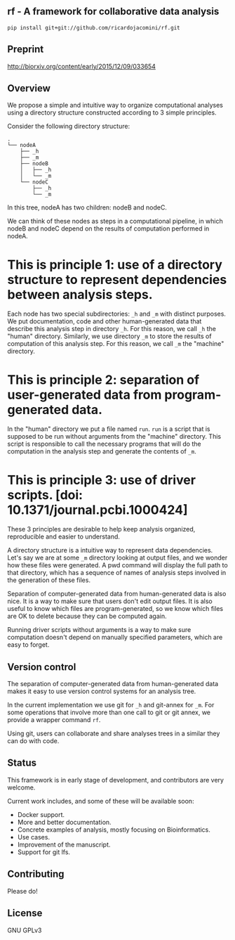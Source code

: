 ## rf - A framework for collaborative data analysis

```
pip install git+git://github.com/ricardojacomini/rf.git
```

## Preprint 

 http://biorxiv.org/content/early/2015/12/09/033654
 
## Overview

We propose a simple and intuitive way to organize computational analyses using a directory structure constructed according to 3 simple principles.

Consider the following directory structure:

    .
    └── nodeA
        ├── _h
        ├── _m
        ├── nodeB
        │   ├── _h
        │   └── _m
        └── nodeC
            ├── _h
            └── _m


In this tree, nodeA has two children: nodeB and nodeC.

We can think of these nodes as steps in a computational pipeline, in which nodeB and nodeC depend on the results of computation performed in nodeA.

# **This is principle 1**: use of a directory structure to represent dependencies between analysis steps.

Each node has two special subdirectories: `_h` and `_m` with distinct purposes. We put documentation, code and other human-generated data that describe this analysis step in directory `_h`. For this reason, we call `_h` the "human" directory. Similarly, we use directory `_m` to store the results of computation of this analysis step. For this reason, we call `_m` the "machine" directory.

# **This is principle 2**: separation of user-generated data from program-generated data.

In the "human" directory we put a file named `run`. `run` is a script that is supposed to be run without arguments from the "machine" directory. This script is responsible to call the necessary programs that will do the computation in the analysis step and generate the contents of `_m`.

# **This is principle 3**: use of driver scripts. [doi: 10.1371/journal.pcbi.1000424]


These 3 principles are desirable to help keep analysis organized, reproducible and easier to understand.

A directory structure is a intuitive way to represent data dependencies. Let's say we are at some `_m` directory looking at output files, and we wonder how these files were generated. A pwd command will display the full path to that directory, which has a sequence of names of analysis steps involved in the generation of these files.

Separation of computer-generated data from human-generated data is also nice. It is a way to make sure that users don't edit output files. It is also useful to know which files are program-generated, so we know which files are OK to delete because they can be computed again.

Running driver scripts without arguments is a way to make sure computation doesn't depend on manually specified parameters, which are easy to forget.



## Version control

The separation of computer-generated data from human-generated data makes it easy to use version control systems for an analysis tree.

In the current implementation we use git for `_h` and git-annex for `_m`. For some operations that involve more than one call to git or git annex, we provide a wrapper command `rf`.

Using git, users can collaborate and share analyses trees in a similar they can do with code.


## Status

This framework is in early stage of development, and contributors are very welcome.


Current work includes, and some of these will be available soon:

* Docker support.
* More and better documentation.
* Concrete examples of analysis, mostly focusing on Bioinformatics.
* Use cases.
* Improvement of the manuscript.
* Support for git lfs.

## Contributing

Please do!

## License

GNU GPLv3
 

